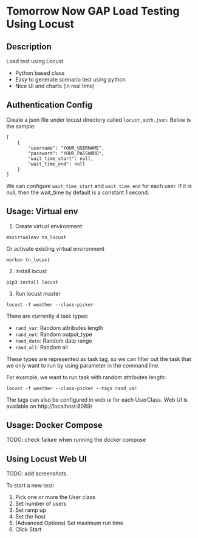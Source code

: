 # Tomorrow Now GAP Load Testing Using Locust

## Description

Load test using Locust.

- Python based class
- Easy to generate scenario test using python
- Nice UI and charts (in real time)


## Authentication Config

Create a json file under locust directory called `locust_auth.json`.
Below is the sample:

```
[
    {
        "username": "YOUR_USERNAME",
        "password": "YOUR_PASSWORD",
        "wait_time_start": null,
        "wait_time_end": null
    }
]
```

We can configure `wait_time_start` and `wait_time_end` for each user. If it is null, then the wait_time by default is a constant 1 second. 


## Usage: Virtual env

1. Create virtual environment
```
mkvirtualenv tn_locust
```

Or activate existing virtual environment
```
workon tn_locust
```

2. Install locust
```
pip3 install locust
```

3. Run locust master
```
locust -f weather --class-picker
```

There are currently 4 task types:
- `rand_var`: Random attributes length
- `rand_out`: Random output_type
- `rand_date`: Random date range
- `rand_all`: Random all

These types are represented as task tag, so we can filter out the task that we only want to run by using parameter in the command line.

For example, we want to run task with random attributes length:
```
locust -f weather --class-picker --tags rand_var
```

The tags can also be configured in web ui for each UserClass.
Web UI is available on http://localhost:8089/


## Usage: Docker Compose

TODO: check failure when running the docker compose


## Using Locust Web UI

TODO: add screenshots.

To start a new test:
1. Pick one or more the User class
2. Set number of users
3. Set ramp up
4. Set the host
5. (Advanced Options) Set maximum run time
6. Click Start
